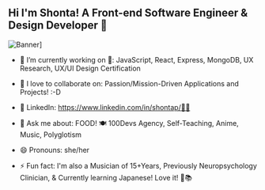 ## Hi I'm Shonta! A Front-end Software Engineer & Design Developer 👋
![Banner](https://github.com/ShonTechDev/shontechdev/blob/main/resizedbannergit.png)]
<!--**ShonTechDev/shontechdev** is a ✨ _special_ ✨ repository because its `README.md` (this file) appears on your GitHub profile.-->

- 🔭 I’m currently working on 🌱: JavaScript, React, Express, MongoDB, UX Research, UX/UI Design Certification
- 👯 I love to collaborate on: Passion/Mission-Driven Applications and Projects! :-D
- 🤝 LinkedIn: https://www.linkedin.com/in/shontap/👯‍♀

- 💬 Ask me about: FOOD! 🍽️ 100Devs Agency, Self-Teaching, Anime, Music, Polyglotism
- 😄 Pronouns: she/her
- ⚡ Fun fact: I'm also a Musician of 15+Years, Previously Neuropsychology Clinician, & Currently learning Japanese! Love it! 🩵📚
